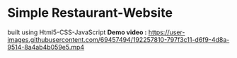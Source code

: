 # Simple Restaurant-Website #
built using Html5-CSS-JavaScript
**Demo video :**
https://user-images.githubusercontent.com/69457494/192257810-797f3c11-d6f9-4d8a-9514-8a4ab4b059e5.mp4
